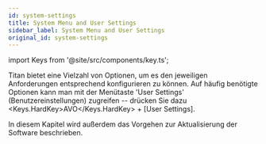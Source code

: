 ```yaml
---
id: system-settings
title: System Menu and User Settings
sidebar_label: System Menu and User Settings
original_id: system-settings
---
```


import Keys from '@site/src/components/key.ts';

Titan bietet eine Vielzahl von Optionen, um es den jeweiligen
Anforderungen entsprechend konfigurieren zu können. Auf häufig benötigte
Optionen kann man mit der Menütaste 'User Settings'
(Benutzereinstellungen) zugreifen -- drücken Sie dazu <Keys.HardKey>AVO</Keys.HardKey> + \[User
Settings\].

In diesem Kapitel wird außerdem das Vorgehen zur Aktualisierung der
Software beschrieben.

